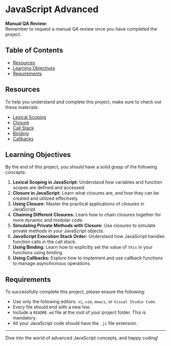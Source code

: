 # JavaScript Advanced

**Manual QA Review:**  
Remember to request a manual QA review once you have completed the project.

## Table of Contents

- [Resources](#resources)
- [Learning Objectives](#learning-objectives)
- [Requirements](#requirements)

## Resources

To help you understand and complete this project, make sure to check out these materials:

- [Lexical Scoping](#)
- [Closure](#)
- [Call Stack](#)
- [Binding](#)
- [Callbacks](#)

## Learning Objectives

By the end of this project, you should have a solid grasp of the following concepts:

1. **Lexical Scoping in JavaScript:** Understand how variables and function scopes are defined and accessed.
2. **Closure in JavaScript:** Learn what closures are, and how they can be created and utilized effectively.
3. **Using Closure:** Master the practical applications of closures in JavaScript.
4. **Chaining Different Closures:** Learn how to chain closures together for more dynamic and modular code.
5. **Simulating Private Methods with Closure:** Use closures to simulate private methods in your JavaScript objects.
6. **JavaScript Execution Stack Order:** Understand how JavaScript handles function calls in the call stack.
7. **Using Binding:** Learn how to explicitly set the value of `this` in your functions using binding.
8. **Using Callbacks:** Explore how to implement and use callback functions to manage asynchronous operations.

## Requirements

To successfully complete this project, please ensure the following:

- Use only the following editors: `vi`, `vim`, `emacs`, or `Visual Studio Code`.
- Every file should end with a new line.
- Include a `README.md` file at the root of your project folder. This is mandatory.
- All your JavaScript code should have the `.js` file extension.

---

Dive into the world of advanced JavaScript concepts, and happy coding!